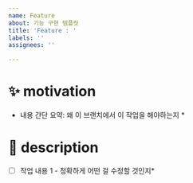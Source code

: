 ```yaml
---
name: Feature
about: 기능 구현 템플릿
title: 'Feature : '
labels: ''
assignees: ''

---
```


# ✨ motivation

* 내용 간단 요약: 왜 이 브랜치에서 이 작업을 해야하는지 *

# 📝 description

- [ ] 작업 내용 1 - 정확하게 어떤 걸 수정할 것인지*
